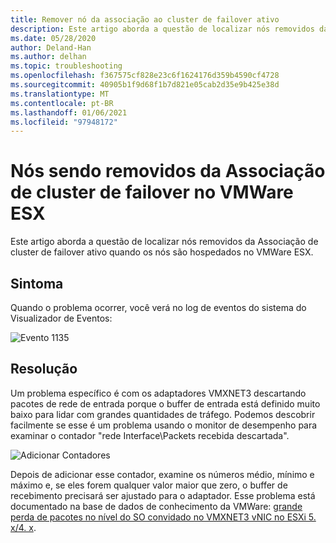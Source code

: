 ```yaml
---
title: Remover nó da associação ao cluster de failover ativo
description: Este artigo aborda a questão de localizar nós removidos da Associação de cluster de failover ativo.
ms.date: 05/28/2020
author: Deland-Han
ms.author: delhan
ms.topic: troubleshooting
ms.openlocfilehash: f367575cf828e23c6f1624176d359b4590cf4728
ms.sourcegitcommit: 40905b1f9d68f1b7d821e05cab2d35e9b425e38d
ms.translationtype: MT
ms.contentlocale: pt-BR
ms.lasthandoff: 01/06/2021
ms.locfileid: "97948172"
---
```

# <a name="nodes-being-removed-from-failover-cluster-membership-on-vmware-esx"></a>Nós sendo removidos da Associação de cluster de failover no VMWare ESX

Este artigo aborda a questão de localizar nós removidos da Associação de cluster de failover ativo quando os nós são hospedados no VMWare ESX.

## <a name="symptom"></a>Sintoma

Quando o problema ocorrer, você verá no log de eventos do sistema do Visualizador de Eventos:

![Evento 1135](media/nodes-failover-cluster-vmware/1135.png)

## <a name="resolution"></a>Resolução

Um problema específico é com os adaptadores VMXNET3 descartando pacotes de rede de entrada porque o buffer de entrada está definido muito baixo para lidar com grandes quantidades de tráfego. Podemos descobrir facilmente se esse é um problema usando o monitor de desempenho para examinar o contador "rede Interface\Packets recebida descartada".

![Adicionar Contadores](media/nodes-failover-cluster-vmware/0527.png)

Depois de adicionar esse contador, examine os números médio, mínimo e máximo e, se eles forem qualquer valor maior que zero, o buffer de recebimento precisará ser ajustado para o adaptador. Esse problema está documentado na base de dados de conhecimento da VMWare: [grande perda de pacotes no nível do SO convidado no VMXNET3 vNIC no ESXi 5. x/4. x](https://kb.vmware.com/s/article/2039495).
